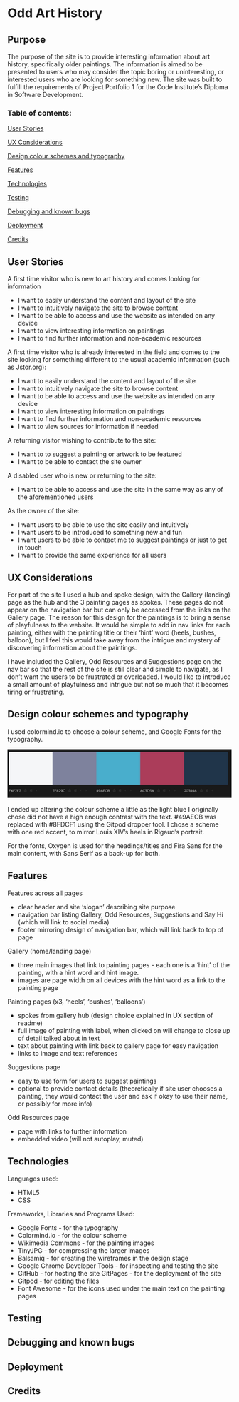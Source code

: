 # Odd Art History

## Purpose

The purpose of the site is to provide interesting information about art history, specifically older paintings. The information is aimed to be presented to users who may consider the topic boring or uninteresting, or interested users who are looking for something new.
The site was built to fulfill the requirements of Project Portfolio 1 for the Code Institute’s Diploma in Software Development.

### Table of contents:

[User Stories](#user-stories) 

[UX Considerations](#ux-considerations) 

[Design colour schemes and typography](#design-colour-schemes-and-typography)

[Features](#features)

[Technologies](#technologies)

[Testing ](#testing)

[Debugging and known bugs](#debugging-and-known-bugs)

[Deployment](#deployment)

[Credits](#credits)

## User Stories

A first time visitor who is new to art history and comes looking for information
* I want to easily understand the content and layout of the site 
* I want to intuitively navigate the site to browse content
* I want to be able to access and use the website as intended on any device
* I want to view interesting information on paintings 
* I want to find further information and non-academic resources

A first time visitor who is already interested in the field and comes to the site looking for something different to the usual academic information (such as Jstor.org):
* I want to easily understand the content and layout of the site
* I want to intuitively navigate the site to browse content
* I want to be able to access and use the website as intended on any device
* I want to view interesting information on paintings
* I want to find further information and non-academic resources
* I want to view sources for information if needed

A returning visitor wishing to contribute to the site:
* I want to to suggest a painting or artwork to be featured
* I want to be able to contact the site owner

A disabled user who is new or returning to the site:
* I want to be able to access and use the site in the same way as any of the aforementioned users

As the owner of the site:
* I want users to be able to use the site easily and intuitively
* I want users to be introduced to something new and fun
* I want users to be able to contact me to suggest paintings or just to get in touch
* I want to provide the same experience for all users

## UX Considerations

For part of the site I used a hub and spoke design, with the Gallery (landing) page as the hub and the 3 painting pages as spokes. These pages do not appear on the navigation bar but can only be accessed from the links on the Gallery page.
The reason for this design for the paintings is to bring a sense of playfulness to the website. It would be simple to add in nav links for each painting, either with the painting title or their ‘hint’ word (heels, bushes, balloon), but I feel this would take away from the intrigue and mystery of discovering information about the paintings.

I have included the Gallery, Odd Resources and Suggestions page on the nav bar so that the rest of the site is still clear and simple to navigate, as I don’t want the users to be frustrated or overloaded. I would like to introduce a small amount of playfulness and intrigue but not so much that it becomes tiring or frustrating.

## Design colour schemes and typography

I used colormind.io to choose a colour scheme, and Google Fonts for the typography. 

<p align="center">
  <img src="assets/images/colormind-palette-snip-1-red-hlight.JPG">
</p>

I ended up altering the colour scheme a little as the light blue I originally chose did not have a high enough contrast with the text. #49AECB was replaced with #8FDCF1 using the Gitpod dropper tool. I chose a scheme with one red accent, to mirror Louis XIV’s heels in Rigaud’s portrait.

For the fonts, Oxygen is used for the headings/titles and Fira Sans for the main content, with Sans Serif as a back-up for both.

## Features

Features across all pages
* clear header and site ‘slogan’ describing site purpose
* navigation bar listing Gallery, Odd Resources, Suggestions and Say Hi (which will link to social media)
* footer mirroring design of navigation bar, which will link back to top of page

Gallery (home/landing page)
* three main images that link to painting pages - each one is a ‘hint’ of the painting, with a hint word and hint image. 
* images are page width on all devices with the hint word as a link to the painting page

Painting pages (x3, ‘heels’, ‘bushes’, ‘balloons’)
* spokes from gallery hub (design choice explained in UX section of readme)
* full image of painting with label, when clicked on will change to close up of detail talked about in text
* text about painting with link back to gallery page for easy navigation
* links to image and text references

Suggestions page
* easy to use form for users to suggest paintings
* optional to provide contact details (theoretically if site user chooses a  painting, they would contact the user and ask if okay to use their name, or possibly for more info)

Odd Resources page
* page with links to further information
* embedded video (will not autoplay, muted)

## Technologies

Languages used:
* HTML5
* CSS

Frameworks, Libraries and Programs Used:
* Google Fonts - for the typography
* Colormind.io - for the colour scheme
* Wikimedia Commons - for the painting images
* TinyJPG - for compressing the larger images
* Balsamiq - for creating the wireframes in the design stage
* Google Chrome Developer Tools - for inspecting and testing the site
* GitHub - for hosting the site
GitPages - for the deployment of the site
* Gitpod - for editing the files
* Font Awesome - for the icons used under the main text on the painting pages

## Testing

## Debugging and known bugs

## Deployment

## Credits